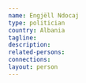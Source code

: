 ```yaml
---
name: Engjëll Ndocaj
type: politician
country: Albania
tagline:
description:
related-persons:
connections:
layout: person
---
```


